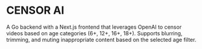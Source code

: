 # CENSOR AI
A Go backend with a Next.js frontend that leverages OpenAI to censor videos based on age categories (6+, 12+, 16+, 18+). Supports blurring, trimming, and muting inappropriate content based on the selected age filter.
